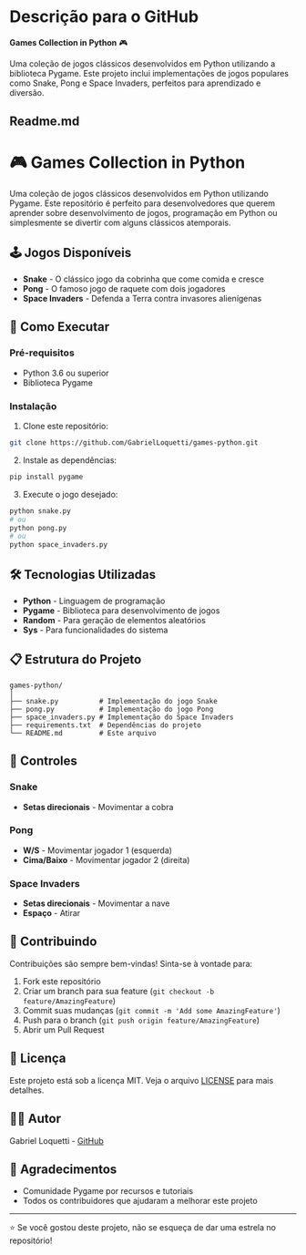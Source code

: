 # Descrição para o GitHub

**Games Collection in Python** 🎮

Uma coleção de jogos clássicos desenvolvidos em Python utilizando a biblioteca Pygame. Este projeto inclui implementações de jogos populares como Snake, Pong e Space Invaders, perfeitos para aprendizado e diversão.

## Readme.md

# 🎮 Games Collection in Python

Uma coleção de jogos clássicos desenvolvidos em Python utilizando Pygame. Este repositório é perfeito para desenvolvedores que querem aprender sobre desenvolvimento de jogos, programação em Python ou simplesmente se divertir com alguns clássicos atemporais.

## 🕹️ Jogos Disponíveis

- **Snake** - O clássico jogo da cobrinha que come comida e cresce
- **Pong** - O famoso jogo de raquete com dois jogadores
- **Space Invaders** - Defenda a Terra contra invasores alienígenas

## 🚀 Como Executar

### Pré-requisitos
- Python 3.6 ou superior
- Biblioteca Pygame

### Instalação
1. Clone este repositório:
```bash
git clone https://github.com/GabrielLoquetti/games-python.git
```

2. Instale as dependências:
```bash
pip install pygame
```

3. Execute o jogo desejado:
```bash
python snake.py
# ou
python pong.py
# ou
python space_invaders.py
```

## 🛠️ Tecnologias Utilizadas

- **Python** - Linguagem de programação
- **Pygame** - Biblioteca para desenvolvimento de jogos
- **Random** - Para geração de elementos aleatórios
- **Sys** - Para funcionalidades do sistema

## 📋 Estrutura do Projeto

```
games-python/
│
├── snake.py          # Implementação do jogo Snake
├── pong.py           # Implementação do jogo Pong
├── space_invaders.py # Implementação do Space Invaders
├── requirements.txt  # Dependências do projeto
└── README.md         # Este arquivo
```

## 🎯 Controles

### Snake
- **Setas direcionais** - Movimentar a cobra

### Pong
- **W/S** - Movimentar jogador 1 (esquerda)
- **Cima/Baixo** - Movimentar jogador 2 (direita)

### Space Invaders
- **Setas direcionais** - Movimentar a nave
- **Espaço** - Atirar

## 🤝 Contribuindo

Contribuições são sempre bem-vindas! Sinta-se à vontade para:

1. Fork este repositório
2. Criar um branch para sua feature (`git checkout -b feature/AmazingFeature`)
3. Commit suas mudanças (`git commit -m 'Add some AmazingFeature'`)
4. Push para o branch (`git push origin feature/AmazingFeature`)
5. Abrir um Pull Request

## 📜 Licença

Este projeto está sob a licença MIT. Veja o arquivo [LICENSE](LICENSE) para mais detalhes.

## 👨‍💻 Autor

Gabriel Loquetti - [GitHub](https://github.com/GabrielLoquetti)

## 🙏 Agradecimentos

- Comunidade Pygame por recursos e tutoriais
- Todos os contribuidores que ajudaram a melhorar este projeto

---

⭐️ Se você gostou deste projeto, não se esqueça de dar uma estrela no repositório!
